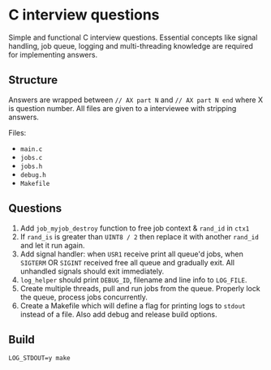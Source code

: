 # C interview questions

Simple and functional C interview questions. Essential concepts like signal handling, job queue, logging and multi-threading knowledge are required for implementing answers.

## Structure

Answers are wrapped between `// AX part N` and `// AX part N end` where X is question number. All files are given to a interviewee with stripping answers.

Files:

- `main.c`
- `jobs.c`
- `jobs.h`
- `debug.h`
- `Makefile`

## Questions

1. Add `job_myjob_destroy` function to free job context & `rand_id` in `ctx1`
2. If `rand_is` is greater than `UINT8 / 2` then replace it with another
   `rand_id` and let it run again.
3. Add signal handler: when `USR1` receive print all queue'd jobs, when
   `SIGTERM` OR `SIGINT` received free all queue and gradually exit. All
   unhandled signals should exit immediately.
4. `log_helper` should print `DEBUG_ID`, filename and line info to `LOG_FILE`.
5. Create multiple threads, pull and run jobs from the queue. Properly lock
   the queue, process jobs concurrently.
6. Create a Makefile which will define a flag for printing logs to
   `stdout` instead of a file. Also add debug and release build options.

## Build

`LOG_STDOUT=y make`
